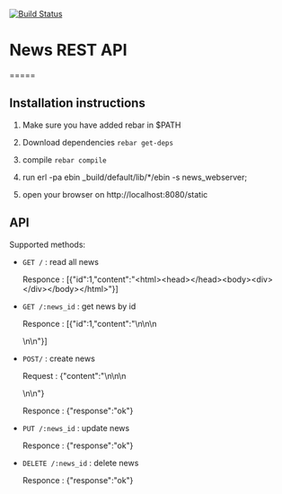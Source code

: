 [![Build Status](https://travis-ci.org/ayadykin/News.svg?branch=master)](https://travis-ci.org/ayadykin/News)

# News REST API

=====

## Installation instructions

1. Make sure you have added rebar in $PATH 

2. Download dependencies `rebar get-deps`

3. compile `rebar compile`

4. run erl -pa ebin _build/default/lib/*/ebin -s news_webserver;

5. open your browser on http://localhost:8080/static

## API

Supported methods:

*   `GET /` : read all news
  
    Responce : [{"id":1,"content":"\<html>\<head>\</head>\<body>\<div>\</div>\</body>\</html>"}]
  
*   `GET /:news_id` : get news by id

    Responce : [{"id":1,"content":"<html>\n<head></head>\n<body>\n<div></div>\n</body>\n</html>"}]

*   `POST/` : create news

    Request : {"content":"<html>\n<head></head>\n<body>\n<div></div>\n</body>\n</html>"}
    
    Responce : {"response":"ok"}
    
*   `PUT /:news_id` : update news

    Responce : {"response":"ok"}

*   `DELETE /:news_id` : delete news

    Responce : {"response":"ok"}
